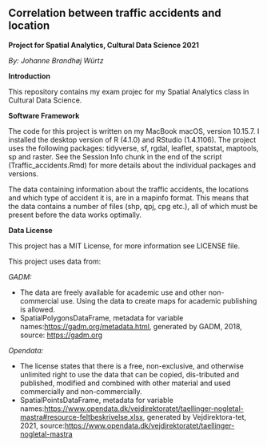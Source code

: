 ## Correlation between traffic accidents and location

**Project for Spatial Analytics, Cultural Data Science 2021** 

_By: Johanne Brandhøj Würtz_  

**Introduction**

This repository contains my exam projec for my Spatial Analytics class in Cultural Data Science.

**Software Framework**

The code for this project is written on my MacBook macOS, version 10.15.7. I installed the desktop version of R (4.1.0) and RStudio (1.4.1106). The project uses the following packages: tidyverse, sf, rgdal, leaflet, spatstat, maptools, sp and raster. See the Session Info chunk in the end of the script (Traffic_accidents.Rmd) for more details about the individual packages and versions. 

The data containing information about the traffic accidents, the locations and which type of accident it is, are in a mapinfo format. This means that the data contains a number of files (shp, qpj, cpg etc.), all of which must be present before the data works optimally. 

**Data License** 

This project has a MIT License, for more information see LICENSE file. 

This project uses data from: 

_GADM:_ 
- The data are freely available for academic use and other non-commercial use. Using the data to create maps for academic publishing is allowed.
- SpatialPolygonsDataFrame, metadata for variable names:https://gadm.org/metadata.html, generated by GADM, 2018, source: https://gadm.org


_Opendata:_ 
- The license states that there is a free, non-exclusive, and otherwise unlimited right to use the data that can be copied, dis-tributed and published, modified and combined with other material and used commercially and non-commercially.
- SpatialPointsDataFrame, metadata for variable names:https://www.opendata.dk/vejdirektoratet/taellinger-nogletal-mastra#resource-feltbeskrivelse.xlsx, generated by Vejdirektora-tet, 2021, source:https://www.opendata.dk/vejdirektoratet/taellinger-nogletal-mastra
